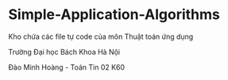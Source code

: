 # Simple-Application-Algorithms
Kho chứa các file tự code của môn Thuật toán ứng dụng

Trường Đại học Bách Khoa Hà Nội

Đào Minh Hoàng - Toán Tin 02 K60
